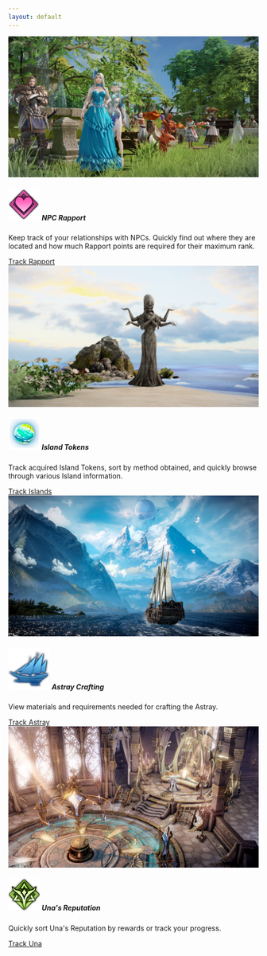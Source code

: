 ```yaml
---
layout: default
---
```


<div class="card-deck">
  <div class="card">
    <img class="card-img-top" src="/assets/group-pose.jpg" alt="Card image cap">
    <div class="card-body">
      <h5 class="card-title"><span class="badge"><img src="/assets/img/icon/rapport.png"></span> NPC Rapport</h5>
        <p class="card-text">Keep track of your relationships with NPCs. Quickly find out where they are located and how much Rapport points are required for their maximum rank.</p>
        <a href="/guides/rapport" class="btn btn-dark">Track Rapport</a>
    </div>
  
  <div class="card">
    <img class="card-img-top" src="/assets/island-statue.jpg" alt="Card image cap">
    <div class="card-body">
      <h5 class="card-title"><span class="badge"><img src="/assets/img/icon/island.png"></span> Island Tokens</h5>
        <p class="card-text">Track acquired Island Tokens, sort by method obtained, and quickly browse through various Island information.</p>
        <a href="/guides/islands" class="btn btn-dark">Track Islands</a>
    </div>
  </div>
  <div class="card">
    <img class="card-img-top" src="/assets/ship.jpg" alt="Card image cap">
    <div class="card-body">
      <h5 class="card-title"><span class="badge"><img src="/assets/img/icon/icon_ship_1.png"></span> Astray Crafting</h5>
        <p class="card-text">View materials and requirements needed for crafting the Astray.</p>
        <a href="/guides/astra" class="btn btn-dark">Track Astray</a>
    </div>
  </div>
  <div class="card">
    <img class="card-img-top" src="/assets/una.jpg" alt="Card image cap">
    <div class="card-body">
      <h5 class="card-title"><span class="badge"><img src="/assets/img/icon/una.png"></span> Una's Reputation</h5>
        <p class="card-text">Quickly sort Una's Reputation by rewards or track your progress.</p>
        <a href="/guides/una-reputation" class="btn btn-dark">Track Una</a>
    </div>
  </div>
</div>
